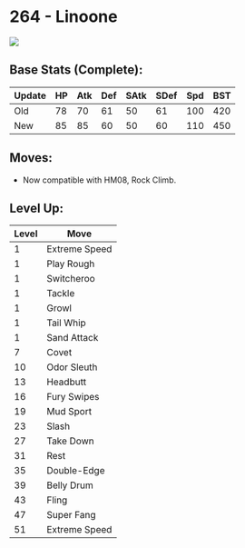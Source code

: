 # 264 - Linoone
![][264]

## Base Stats (Complete):

Update | HP | Atk | Def | SAtk | SDef | Spd | BST
---    | ---| --- | --- | ---  | ---  | --- | ---
Old    | 78 |  70 |  61 |  50  |  61  |  100  |  420
New    | 85 |  85 |  60 |  50  |  60  |  110  |  450

## Moves:

 - Now compatible with HM08, Rock Climb.

## Level Up:

Level | Move
---   | ---
  1   | Extreme Speed
  1   | Play Rough
  1   | Switcheroo
  1   | Tackle
  1   | Growl
  1   | Tail Whip
  1   | Sand Attack
  7   | Covet
 10   | Odor Sleuth
 13   | Headbutt
 16   | Fury Swipes
 19   | Mud Sport
 23   | Slash
 27   | Take Down
 31   | Rest
 35   | Double-Edge
 39   | Belly Drum
 43   | Fling
 47   | Super Fang
 51   | Extreme Speed



[264]: /img/pokemon/264.png
